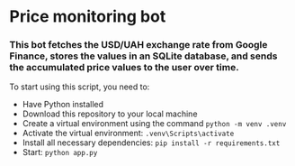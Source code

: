# Price monitoring bot

### This bot fetches the USD/UAH exchange rate from Google Finance, stores the values in an SQLite database, and sends the accumulated price values to the user over time.

To start using this script, you need to:
- Have Python installed
- Download this repository to your local machine
- Create a virtual environment using the command ```python -m venv .venv```
- Activate the virtual environment: ```.venv\Scripts\activate```
- Install all necessary dependencies: ```pip install -r requirements.txt```
- Start: ```python app.py```
